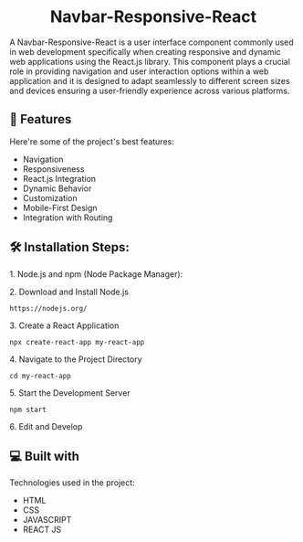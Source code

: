 <h1 align="center" id="title">Navbar-Responsive-React</h1>

<p id="description">A Navbar-Responsive-React is a user interface component commonly used in web development specifically when creating responsive and dynamic web applications using the React.js library. This component plays a crucial role in providing navigation and user interaction options within a web application and it is designed to adapt seamlessly to different screen sizes and devices ensuring a user-friendly experience across various platforms.</p>

  
  
<h2>🧐 Features</h2>

Here're some of the project's best features:

*   Navigation
*   Responsiveness
*   React.js Integration
*   Dynamic Behavior
*   Customization
*   Mobile-First Design
*   Integration with Routing

<h2>🛠️ Installation Steps:</h2>

<p>1. Node.js and npm (Node Package Manager):</p>

<p>2. Download and Install Node.js</p>

```
https://nodejs.org/
```

<p>3. Create a React Application</p>

```
npx create-react-app my-react-app
```

<p>4. Navigate to the Project Directory</p>

```
cd my-react-app
```

<p>5. Start the Development Server</p>

```
npm start
```

<p>6. Edit and Develop</p>

  
  
<h2>💻 Built with</h2>

Technologies used in the project:

*   HTML
*   CSS
*   JAVASCRIPT
*   REACT JS
